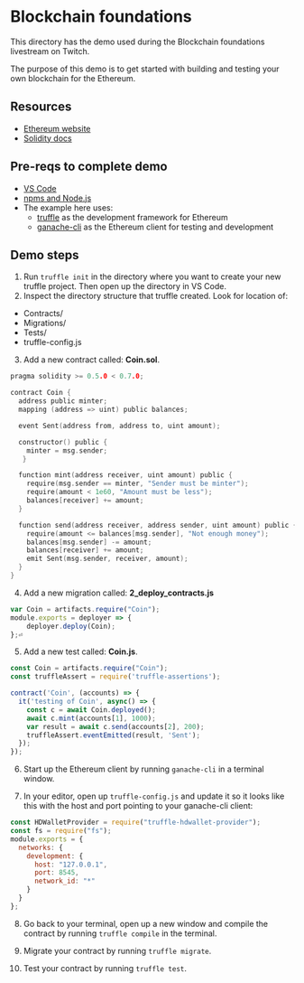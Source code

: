 # Blockchain foundations

This directory has the demo used during the Blockchain foundations livestream on Twitch.

The purpose of this demo is to get started with building and testing your own blockchain for the Ethereum.

## Resources
- [Ethereum website](https://ethereum.org/)
- [Solidity docs](https://solidity.readthedocs.io/en/latest/index.html)  

## Pre-reqs to complete demo
- [VS Code](https://code.visualstudio.com/)
- [npms and Node.js](https://www.npmjs.com/get-npm)
- The example here uses:
  - [truffle](https://www.trufflesuite.com/truffle) as the development framework for Ethereum 
  - [ganache-cli](https://github.com/trufflesuite/ganache-cli) as the Ethereum client for testing and development

## Demo steps
1. Run `truffle init` in the directory where you want to create your new truffle project. Then open up the directory in VS Code.
2. Inspect the directory structure that truffle created. Look for location of:
  - Contracts/
  - Migrations/
  - Tests/
  - truffle-config.js
3. Add a new contract called: **Coin.sol**.
``` c
pragma solidity >= 0.5.0 < 0.7.0;

contract Coin {
  address public minter;
  mapping (address => uint) public balances;

  event Sent(address from, address to, uint amount);

  constructor() public {
    minter = msg.sender;
   }

  function mint(address receiver, uint amount) public {
    require(msg.sender == minter, "Sender must be minter");
    require(amount < 1e60, "Amount must be less");
    balances[receiver] += amount;
  }

  function send(address receiver, address sender, uint amount) public {
    require(amount <= balances[msg.sender], "Not enough money");
    balances[msg.sender] -= amount;
    balances[receiver] += amount;
    emit Sent(msg.sender, receiver, amount);
  }
}
```
4. Add a new migration called: **2_deploy_contracts.js**
``` javascript
var Coin = artifacts.require("Coin");
module.exports = deployer => {
    deployer.deploy(Coin);
};⏎ 
```
5. Add a new test called: **Coin.js**.
``` javascript
const Coin = artifacts.require("Coin");
const truffleAssert = require('truffle-assertions');

contract('Coin', (accounts) => {
  it('testing of Coin', async() => {
    const c = await Coin.deployed();
    await c.mint(accounts[1], 1000);
    var result = await c.send(accounts[2], 200);
    truffleAssert.eventEmitted(result, 'Sent');
  });
});
```
6. Start up the Ethereum client by running `ganache-cli` in a terminal window.

7. In your editor, open up `truffle-config.js` and update it so it looks like this with the host and port pointing to your ganache-cli client:
``` javascript
const HDWalletProvider = require("truffle-hdwallet-provider");
const fs = require("fs");
module.exports = {
  networks: {
    development: {
      host: "127.0.0.1",
      port: 8545,
      network_id: "*"
    }
  }
};
```
8. Go back to your terminal, open up a new window and compile the contract by running `truffle compile` in the terminal.

9. Migrate your contract by running `truffle migrate`.

10. Test your contract by running `truffle test`.
